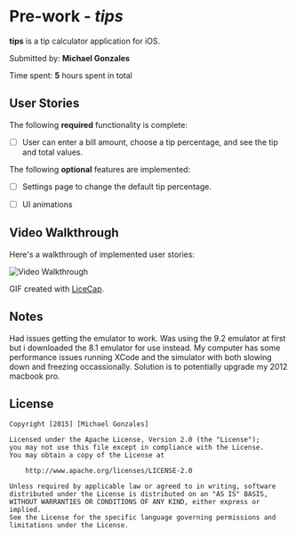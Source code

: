 # Pre-work - *tips*

**tips** is a tip calculator application for iOS.

Submitted by: **Michael Gonzales**

Time spent: **5** hours spent in total

## User Stories

The following **required** functionality is complete:
* [ ] User can enter a bill amount, choose a tip percentage, and see the tip and total values.

The following **optional** features are implemented:
* [ ] Settings page to change the default tip percentage.
* [ ] UI animations


## Video Walkthrough 

Here's a walkthrough of implemented user stories:

<img src='http://mkgo.co/tipCalc01.gif' title='Video Walkthrough' width='' alt='Video Walkthrough' />

GIF created with [LiceCap](http://www.cockos.com/licecap/).

## Notes

Had issues getting the emulator to work. Was using the 9.2 emulator at first but i downloaded the 8.1 emulator for use instead.
My computer has some performance issues running XCode and the simulator with both slowing down and freezing occassionally.
Solution is to potentially upgrade my 2012 macbook pro.

## License

    Copyright [2015] [Michael Gonzales]

    Licensed under the Apache License, Version 2.0 (the "License");
    you may not use this file except in compliance with the License.
    You may obtain a copy of the License at

        http://www.apache.org/licenses/LICENSE-2.0

    Unless required by applicable law or agreed to in writing, software
    distributed under the License is distributed on an "AS IS" BASIS,
    WITHOUT WARRANTIES OR CONDITIONS OF ANY KIND, either express or implied.
    See the License for the specific language governing permissions and
    limitations under the License.
